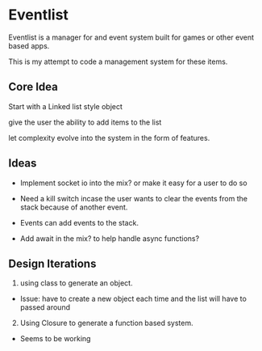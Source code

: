 # Eventlist

Eventlist is a manager for and event system built for games or other event based apps.

This is my attempt to code a management system for these items.

## Core Idea

Start with a Linked list style object

give the user the ability to add items to the list 

let complexity evolve into the system in the form of features.

## Ideas

- Implement socket io into the mix? or make it easy for a user to do so

- Need a kill switch incase the user wants to clear the events from the stack because of another event.

- Events can add events to the stack.

- Add await in the mix? to help handle async functions?

## Design Iterations

1. using class to generate an object.
  * Issue: have to create a new object each time and the list will have to passed around
2. Using Closure to generate a function based system.
  * Seems to be working
